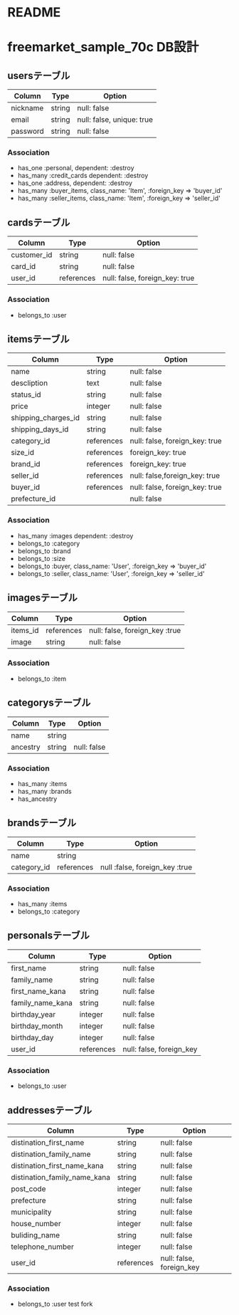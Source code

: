 # README
# freemarket_sample_70c DB設計
## usersテーブル
|Column|Type|Option|
|------|----|------|
|nickname|string|null: false|
|email|string|null: false, unique: true|
|password|string|null: false|

### Association
- has_one :personal, dependent: :destroy
- has_many :credit_cards dependent: :destroy
- has_one :address, dependent: :destroy
- has_many :buyer_items, class_name: 'Item', :foreign_key => 'buyer_id'
- has_many :seller_items, class_name: 'Item', :foreign_key => 'seller_id'

## cardsテーブル
|Column|Type|Option|
|------|----|------|
|customer_id|string|null: false|
|card_id|string|null: false|
|user_id|references|null: false, foreign_key: true|

### Association
- belongs_to :user

## itemsテーブル
|Column|Type|Option|
|------|----|------|
|name|string|null: false|
|descliption|text|null: false|
|status_id|string|null: false|
|price|integer|null: false|
|shipping_charges_id|string|null: false|
|shipping_days_id|string|null: false|
|category_id|references|null: false, foreign_key: true|
|size_id|references|foreign_key: true|
|brand_id|references|foreign_key: true|
|seller_id|references|null: false,foreign_key: true|
|buyer_id|references|null: false, foreign_key: true|
|prefecture_id||null: false|

### Association
- has_many :images dependent: :destroy
- belongs_to :category
- belongs_to :brand
- belongs_to :size
- belongs_to :buyer, class_name: 'User', :foreign_key => 'buyer_id'
- belongs_to :seller, class_name: 'User', :foreign_key => 'seller_id'

## imagesテーブル
|Column|Type|Option|
|------|----|------|
|items_id|references|null: false, foreign_key :true|
|image|string|null: false|

### Association
- belongs_to :item

## categorysテーブル
|Column|Type|Option|
|------|----|------|
|name|string|
|ancestry|string|null: false|


### Association
- has_many :items
- has_many :brands
- has_ancestry

## brandsテーブル
|Column|Type|Option|
|------|----|------|
|name|string|
|category_id|references|null :false, foreign_key :true|

### Association
- has_many :items
- belongs_to :category

## personalsテーブル
|Column|Type|Option|
|------|----|------|
|first_name|string|null: false|
|family_name|string|null: false|
|first_name_kana|string|null: false|
|family_name_kana|string|null: false|
|birthday_year|integer|null: false|
|birthday_month|integer|null: false|
|birthday_day|integer|null: false|
|user_id|references|null: false, foreign_key|

### Association
- belongs_to :user

## addressesテーブル
|Column|Type|Option|
|------|----|------|
|distination_first_name|string|null: false|
|distination_family_name|string|null: false|
|distination_first_name_kana|string|null: false|
|distination_family_name_kana|string|null: false|
|post_code|integer|null: false|
|prefecture|string|null: false|
|municipality|string|null: false|
|house_number|integer|null: false|
|buliding_name|string|null: false|
|telephone_number|integer|null: false|
|user_id|references|null: false, foreign_key|

### Association
- belongs_to :user
test fork